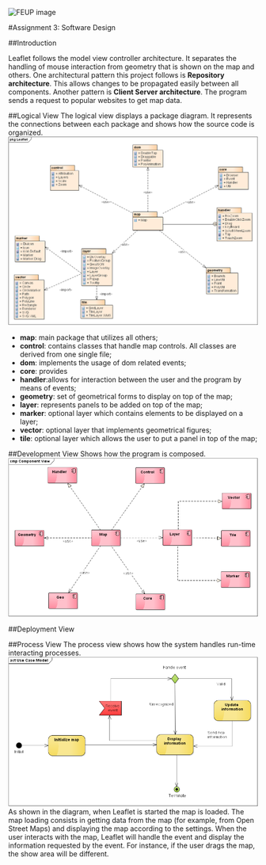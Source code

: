 ![FEUP image](https://sigarra.up.pt/feup/pt/WEB_GESSI_DOCS.download_file?p_name=F-370784536/logo_cores_oficiais.jpg)

#Assignment 3: Software Design

##Introduction

Leaflet follows the model view controller architecture. It separates the handling of mouse interaction from geometry that is shown on the map and others.
One architectural pattern this project follows is **Repository architecture**. This allows changes to be propagated easily between all components.
Another pattern is **Client Server architecture**. The program sends a request to popular websites to get map data.

##Logical View
The logical view displays a package diagram. It represents the connections between each package and shows how the source code is organized.
![Package diagram](https://raw.githubusercontent.com/DiogoMCampos/Leaflet/ESOF-Documentation/ESOF-docs/resources/Package%20Diagram.png)

*   **map**: main package that utilizes all others;
*   **control**: contains classes that handle map controls. All classes are derived from one single file;
*   **dom**: implements the usage of dom related events;
*   **core**: provides
*   **handler**:allows for interaction between the user and the program by means of events;
*   **geometry**: set of geometrical forms to display on top of the map;
*   **layer**: represents panels to be added on top of the map;
*   **marker**: optional layer which contains elements to be displayed on a layer;
*   **vector**: optional layer that implements geometrical figures;
*   **tile**: optional layer which allows the user to put a panel in top of the map;

##Development View
Shows how the program is composed.
![Component View](https://raw.githubusercontent.com/DiogoMCampos/Leaflet/ESOF-Documentation/ESOF-docs/resources/Component%20View.png)

##Deployment View

##Process View
The process view shows how the system handles run-time interacting processes.
![Process View](https://raw.githubusercontent.com/DiogoMCampos/Leaflet/ESOF-Documentation/ESOF-docs/resources/Activity%20Diagram.png)
As shown in the diagram, when Leaflet is started the map is loaded. The map loading consists in getting data from the map (for example, from Open Street Maps) and displaying the map according to the settings.
When the user interacts with the map, Leaflet will handle the event and display the information requested by the event. For instance, if the user drags the map, the show area will be different.
